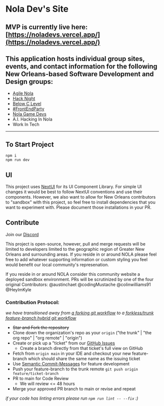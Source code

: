 # Nola Dev's Site

## MVP is currently live here: [https://noladevs.vercel.app/](https://noladevs.vercel.app/)

## This application hosts individual group sites, events, and contact information for the following New Orleans-based Software Development and Design groups:
- [Agile Nola](https://www.eventbrite.com/o/agile-nola-59051586693)
- [Hack Night](https://www.meetup.com/nolahacknight/)
- [Below C Level](https://www.meetup.com/below-c-level-systems-programming-meetup/)
- [#FrontEndParty](http://www.frontendparty.com/)
- [Nola Game Devs](http://neworleansgamedev.com/)
- A.I. Hacking In Nola
- Work In Tech

---
## To Start Project

```
npm i
npm run dev
```
## UI

This project uses [NextUI](https://nextui.org/docs/guide/getting-started) for its UI Component Library. For simple UI changes it would be best to follow NextUI conventions and use their components. However, we also want to allow for New Orleans contributors to "sandbox" with this project, so feel free to install dependencies that you want to experiment with. Please document those installations in your PR.

## Contribute

Join our [Discord](https://discord.gg/Hea5n85VEv)

This project is open-source, however, pull and merge requests will be limited to developers limited to the geographic region of Greater New Orleans and surrounding areas. If you reside in or around NOLA please feel free to add whatever supporting information or custom styling you feel would benefit our local community's represenation.

If you reside in or around NOLA consider this community website a deployed sandbox environment. PRs will be scrutinized by one of the four original Contributors: @austinchaet @codingMustache @colinwilliams91 @HeyImKyle

### Contribution Protocol:

_we have transitioned away from [a forking git workflow](https://www.atlassian.com/git/tutorials/comparing-workflows/forking-workflow) to a [forkless/trunk feature-branch hybrid git workflow](https://www.atlassian.com/git/tutorials/comparing-workflows/feature-branch-workflow)_

- ~~Star and Fork the repository~~
- Clone down the organization's repo as your `origin` ("the trunk" | "the org repo" | "org remote" | "origin")
- Create or pick up a "ticket" from our [GitHub Issues](https://github.com/Nola-Devs/Nola-Dev-Site/issues)
  - Create a branch directly from that ticket's full view on GitHub
- Fetch from `origin main` in your IDE and checkout your new feature-branch which should share the same name as the issuing ticket
- Use [Semantic Commit-Messages](https://gist.github.com/joshbuchea/6f47e86d2510bce28f8e7f42ae84c716) for feature development
- Push your feature-branch to the trunk remote `git push origin feature/ticket-branch`
- PR to main for Code Review
  - We will review <= 48 hours
- Merge your approved PR branch to main or revise and repeat

_if your code has linting errors please run `npm run lint -- --fix` :)_
